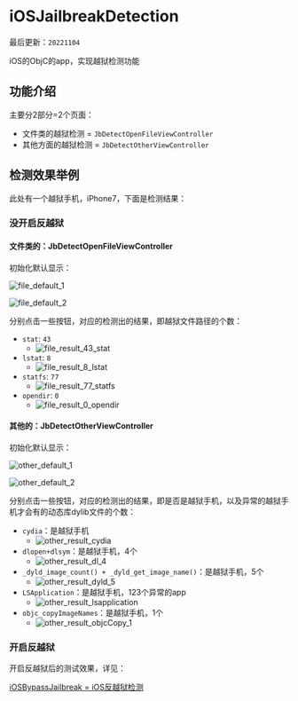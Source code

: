 # iOSJailbreakDetection

最后更新：`20221104`

iOS的ObjC的app，实现越狱检测功能

## 功能介绍

主要分2部分=2个页面：

* 文件类的越狱检测 = `JbDetectOpenFileViewController`
* 其他方面的越狱检测 = `JbDetectOtherViewController`

## 检测效果举例

此处有一个越狱手机，iPhone7，下面是检测结果：

### 没开启反越狱

#### 文件类的：JbDetectOpenFileViewController

初始化默认显示：

![file_default_1](assets/file_default_1.png)

![file_default_2](assets/file_default_2.png)

分别点击一些按钮，对应的检测出的结果，即越狱文件路径的个数：

* `stat`: `43`
  * ![file_result_43_stat](assets/file_result_43_stat.png)
* `lstat`: `8`
  * ![file_result_8_lstat](assets/file_result_8_lstat.png)
* `statfs`: `77`
  * ![file_result_77_statfs](assets/file_result_77_statfs.png)
* `opendir`: `0`
  * ![file_result_0_opendir](assets/file_result_0_opendir.png)

#### 其他的：JbDetectOtherViewController

初始化默认显示：

![other_default_1](assets/other_default_1.png)

![other_default_2](assets/other_default_2.png)

分别点击一些按钮，对应的检测出的结果，即是否是越狱手机，以及异常的越狱手机才会有的动态库dylib文件的个数：

* `cydia`：是越狱手机
  * ![other_result_cydia](assets/other_result_cydia.png)
* `dlopen+dlsym`：是越狱手机，4个
  * ![other_result_dl_4](assets/other_result_dl_4.png)
* `_dyld_image_count() + _dyld_get_image_name()`：是越狱手机，5个
  * ![other_result_dyld_5](assets/other_result_dyld_5.png)
* `LSApplication`：是越狱手机，123个异常的app
  * ![other_result_lsapplication](assets/other_result_lsapplication.png)
* `objc_copyImageNames`：是越狱手机，1个
  * ![other_result_objcCopy_1](assets/other_result_objcCopy_1.png)

### 开启反越狱

开启反越狱后的测试效果，详见：

[iOSBypassJailbreak = iOS反越狱检测](https://github.com/crifan/iOSBypassJailbreak)
